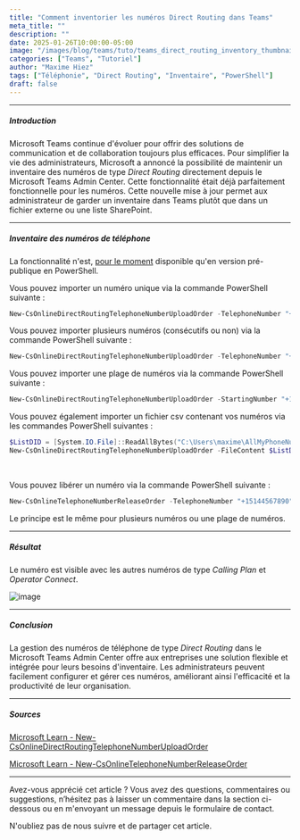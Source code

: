 ```yaml
---
title: "Comment inventorier les numéros Direct Routing dans Teams"
meta_title: ""
description: ""
date: 2025-01-26T10:00:00-05:00
image: "/images/blog/teams/tuto/teams_direct_routing_inventory_thumbnail.png"
categories: ["Teams", "Tutoriel"]
author: "Maxime Hiez"
tags: ["Téléphonie", "Direct Routing", "Inventaire", "PowerShell"]
draft: false
---
```

---

##### Introduction
Microsoft Teams continue d'évoluer pour offrir des solutions de communication et de collaboration toujours plus efficaces. Pour simplifier la vie des administrateurs, Microsoft a annoncé la possibilité de maintenir un inventaire des numéros de type *Direct Routing* directement depuis le Microsoft Teams Admin Center. Cette fonctionnalité était déjà parfaitement fonctionnelle pour les numéros. Cette nouvelle mise à jour permet aux administrateur de garder un inventaire dans Teams plutôt que dans un fichier externe ou une liste SharePoint.

---

##### Inventaire des numéros de téléphone
La fonctionnalité n'est, <u>pour le moment</u> disponible qu'en version pré-publique en PowerShell.

Vous pouvez importer un numéro unique via la commande PowerShell suivante :
```powershell
New-CsOnlineDirectRoutingTelephoneNumberUploadOrder -TelephoneNumber "+15144567890"
```

Vous pouvez importer plusieurs numéros (consécutifs ou non) via la commande PowerShell suivante :
```powershell
New-CsOnlineDirectRoutingTelephoneNumberUploadOrder -TelephoneNumber "+15144567890,+15144567892,+15144567894"
```

Vous pouvez importer une plage de numéros via la commande PowerShell suivante :
```powershell
New-CsOnlineDirectRoutingTelephoneNumberUploadOrder -StartingNumber "+15144567890" -EndingNumber "+15144567899"
```

Vous pouvez également importer un fichier csv contenant vos numéros via les commandes PowerShell suivantes :
```powershell
$ListDID = [System.IO.File]::ReadAllBytes("C:\Users\maxime\AllMyPhoneNumbers.csv")
New-CsOnlineDirectRoutingTelephoneNumberUploadOrder -FileContent $ListDID
```

<br/>

Vous pouvez libérer un numéro via la commande PowerShell suivante :
```powershell
New-CsOnlineTelephoneNumberReleaseOrder -TelephoneNumber "+15144567890"
```

Le principe est le même pour plusieurs numéros ou une plage de numéros.

---

##### Résultat
Le numéro est visible avec les autres numéros de type *Calling Plan* et *Operator Connect*.

![image](/images/blog/teams/tuto/teams_direct_routing_inventory_001.png)

---

##### Conclusion
La gestion des numéros de téléphone de type *Direct Routing* dans le Microsoft Teams Admin Center offre aux entreprises une solution flexible et intégrée pour leurs besoins d'inventaire. Les administrateurs peuvent facilement configurer et gérer ces numéros, améliorant ainsi l'efficacité et la productivité de leur organisation.

---

##### Sources
[Microsoft Learn - New-CsOnlineDirectRoutingTelephoneNumberUploadOrder](https://learn.microsoft.com/fr-ca/powershell/module/teams/new-csonlinedirectroutingtelephonenumberuploadorder?view=teams-ps)

[Microsoft Learn - New-CsOnlineTelephoneNumberReleaseOrder](https://learn.microsoft.com/fr-ca/powershell/module/teams/new-csonlinetelephonenumberreleaseorder?view=teams-ps)

---


Avez-vous apprécié cet article ? Vous avez des questions, commentaires ou suggestions, n’hésitez pas à laisser un commentaire dans la section ci-dessous ou en m'envoyant un message depuis le formulaire de contact.

N'oubliez pas de nous suivre et de partager cet article.